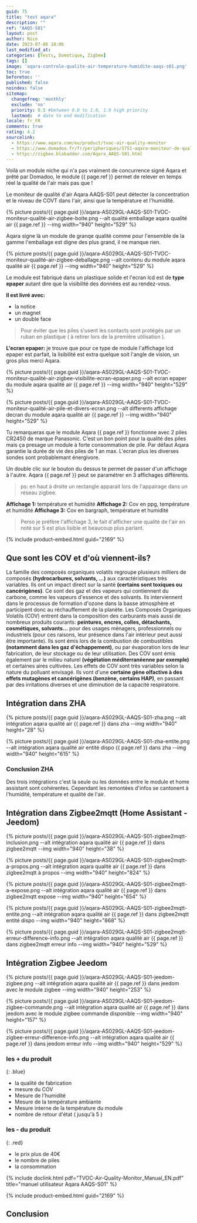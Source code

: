 ```yaml
---
guid: 75
title: "test aqara"
description: ""
ref: "AAQS-S01"
layout: post
author: Nico
date: 2023-07-06 10:06
last_modified_at: 
categories: [Tests, Domotique, Zigbee]
tags: []
image: 'aqara-controle-qualite-air-temperature-humidite-aaqs-s01.png'
toc: true
beforetoc: ''
published: false
noindex: false
sitemap:
  changefreq: 'monthly'
  exclude: 'no'
  priority: 0.5 #between 0.0 to 1.0, 1.0 high priority
  lastmod:  # date to end modification
locale: fr_FR
comments: true
rating: 4.2 
sourcelink:
  - https://www.aqara.com/eu/product/tvoc-air-quality-monitor
  - https://www.domadoo.fr/fr/peripheriques/5751-aqara-moniteur-de-qualite-d-air-zigbee-30-temperature-humidite-covt-aaqs-s01-6970504214644.html?domid=39
  - https://zigbee.blakadder.com/Aqara_AAQS-S01.html
---
```


Voilà un module niche qui n'a pas vraiment de concurrence signé Aqara et prêté par Domadoo, le module {{ page.ref }} permet de relever en temps réel la qualité de l'air mais pas que !

Le moniteur de qualité d'air Aqara AAQS-S01 peut détecter la concentration et le niveau de COVT dans l'air, ainsi que la température et l'humidité.

{% picture posts/{{ page.guid }}/aqara-AS029GL-AAQS-S01-TVOC-moniteur-qualité-air-zigbee-boite.png --alt qualité emballage aqara qualité air {{ page.ref }} --img width="940" height="529" %}

Aqara signe là un module de granqe qualité comme pour l'ensemble de la gamme l'emballage est digne des plus grand, il ne manque rien.

{% picture posts/{{ page.guid }}/aqara-AS029GL-AAQS-S01-TVOC-moniteur-qualité-air-zigbee-deballage.png --alt contenu du module aqara qualité air {{ page.ref }} --img width="940" height="529" %}

Le module est fabriqué dans un plastique solide et l'ecran lcd est de **type epaper** autant dire que la visibilité des données est au rendez-vous.

**Il est livré avec:**
- la notice
- un magnet
- un double face

> Pour éviter que les piles s'usent les contacts sont protégés par un ruban en plastique ( à retirer lors de la première utilisation ).

**L'ecran epaper:** je trouve que pour ce type de module l'affichage lcd epaper est parfait, la lisibilité est extra quelque soit l'angle de vision, un gros plus merci Aqara.

{% picture posts/{{ page.guid }}/aqara-AS029GL-AAQS-S01-TVOC-moniteur-qualité-air-zigbee-visibilite-ecran-epaper.png --alt ecran epaper du module aqara qualité air {{ page.ref }} --img width="940" height="529" %}

{% picture posts/{{ page.guid }}/aqara-AS029GL-AAQS-S01-TVOC-moniteur-qualité-air-pile-et-divers-ecran.png --alt differents affichage decran du module aqara qualité air {{ page.ref }} --img width="940" height="529" %}

Tu remarqueras que le module Aqara {{ page.ref }} fonctionne avec 2 piles CR2450 de marque Panasonic. C'est un bon point pour la qualité des piles mais ça presage un module à forte consommation de pile. Par défaut Aqara garantie la durée de vie des piles de 1 an max. L'ecran plus les diverses sondes sont probablemant énergivore.

Un double clic sur le bouton du dessus te permet de passer d'un affichage à l'autre. Aqara {{ page.ref }} peut se paramétrer en 3 affichages différents.

> ps: en haut à droite un rectangle apparait lors de l'appairage dans un réseau zigbee.

**Affichage 1:** température et humidité
**Affichage 2:** Cov en ppg, température et humidité
**Affichage 3:** Cov en bargraph, température et humidité

> Perso je préfère l'affichage 3, le fait d'afficher une qualité de l'air en noté sur 5 est plus lisible et beaucoup plus parlant.

{% include product-embed.html guid="2169" %}

## Que sont les COV et d'où viennent-ils?

La famille des composés organiques volatils regroupe plusieurs milliers de composés **(hydrocarbures, solvants, ...)** aux caractéristiques très variables. Ils ont un impact direct sur la santé **(certains sont toxiques ou cancérigènes)**. Ce sont des gaz et des vapeurs qui contiennent du carbone, comme les vapeurs d'essence et des solvants. Ils interviennent dans le processus de formation d'ozone dans la basse atmosphère et participent donc au réchauffement de la planète. Les Composés Organiques Volatils (COV) entrent dans la composition des carburants mais aussi de nombreux produits courants: **peintures, encres, colles, détachants, cosmétiques, solvants...** pour des usages ménagers, professionnels ou industriels (pour ces raisons, leur présence dans l'air intérieur peut aussi être importante). Ils sont émis lors de la combustion de combustibles **(notamment dans les gaz d'échappement)**, ou par évaporation lors de leur fabrication, de leur stockage ou de leur utilisation. Des COV sont émis également par le milieu naturel **(végétation méditerranéenne par exemple)** et certaines aires cultivées.
Les effets de COV sont très variables selon la nature du polluant envisagé. Ils vont d'une **certaine gène olfactive à des effets mutagènes et cancérigènes (benzène, certains HAP)**, en passant par des irritations diverses et une diminution de la capacité respiratoire.

## Intégration dans ZHA

{% picture posts/{{ page.guid }}/aqara-AS029GL-AAQS-S01-zha.png --alt intégration aqara qualité air {{ page.ref }} dans zha --img width="940" height="28" %}

{% picture posts/{{ page.guid }}/aqara-AS029GL-AAQS-S01-zha-entite.png --alt intégration aqara qualité air entité dispo {{ page.ref }} dans zha --img width="940" height="615" %}

### Conclusion ZHA

Des trois intégrations c'est la seule ou les données entre le module et home assistant sont cohérentes. Cependant les remontées d'infos se cantonent à l'humidité, température et qualité de l'air.

## Intégration dans Zigbee2mqtt (Home Assistant - Jeedom)

{% picture posts/{{ page.guid }}/aqara-AS029GL-AAQS-S01-zigbee2mqtt-inclusion.png --alt intégration aqara qualité air {{ page.ref }} dans zigbee2mqtt --img width="940" height="38" %}

{% picture posts/{{ page.guid }}/aqara-AS029GL-AAQS-S01-zigbee2mqtt-a-propos.png --alt intégration aqara qualité air {{ page.ref }} dans zigbee2mqtt à propos --img width="940" height="824" %}

{% picture posts/{{ page.guid }}/aqara-AS029GL-AAQS-S01-zigbee2mqtt-a-expose.png --alt intégration aqara qualité air {{ page.ref }} dans zigbee2mqtt expose --img width="940" height="654" %}

{% picture posts/{{ page.guid }}/aqara-AS029GL-AAQS-S01-zigbee2mqtt-entite.png --alt intégration aqara qualité air {{ page.ref }} dans zigbee2mqtt entité dispo --img width="940" height="868" %}

{% picture posts/{{ page.guid }}/aqara-AS029GL-AAQS-S01-zigbee2mqtt-erreur-difference-info.png --alt intégration aqara qualité air {{ page.ref }} dans zigbee2mqtt erreur info --img width="940" height="529" %}

## Intégration Zigbee Jeedom

{% picture posts/{{ page.guid }}/aqara-AS029GL-AAQS-S01-jeedom-zigbee.png --alt intégration aqara qualité air {{ page.ref }} dans jeedom avec le module zigbee --img width="940" height="253" %}

{% picture posts/{{ page.guid }}/aqara-AS029GL-AAQS-S01-jeedom-zigbee-commande.png --alt intégration aqara qualité air {{ page.ref }} dans jeedom avec le module zigbee commande disponible --img width="940" height="157" %}

{% picture posts/{{ page.guid }}/aqara-AS029GL-AAQS-S01-jeedom-zigbee-erreur-difference-info.png --alt intégration aqara qualité air {{ page.ref }} dans jeedom erreur info --img width="940" height="529" %}


### **les + du produit**
{: .blue}
- la qualité de fabrication
- mesure du COV
- Mesure de l'humidité
- Mesure de la température ambiante
- Mesure interne de la température du module
- nombre de retour d'état ( jusqu'à 5 )

### **les - du produit**
{: .red}
- le prix plus de 40€
- le nombre de piles
- la consommation

{% include doclink.html pdf="TVOC-Air-Quality-Monitor_Manual_EN.pdf" title="manuel utilisateur Aqara AAQS-S01" %}

{% include product-embed.html guid="2169" %}

## Conclusion
